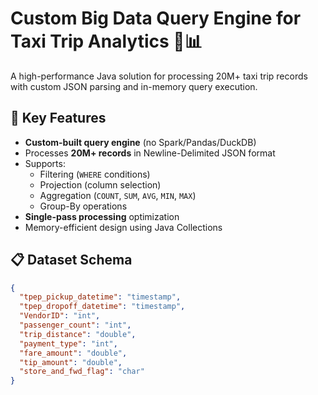 # Custom Big Data Query Engine for Taxi Trip Analytics 🚖📊

A high-performance Java solution for processing 20M+ taxi trip records with custom JSON parsing and in-memory query execution.

## 🚀 Key Features
- **Custom-built query engine** (no Spark/Pandas/DuckDB)
- Processes **20M+ records** in Newline-Delimited JSON format
- Supports:
  - Filtering (`WHERE` conditions)
  - Projection (column selection)
  - Aggregation (`COUNT`, `SUM`, `AVG`, `MIN`, `MAX`)
  - Group-By operations
- **Single-pass processing** optimization
- Memory-efficient design using Java Collections

## 📋 Dataset Schema
```json
{
  "tpep_pickup_datetime": "timestamp",
  "tpep_dropoff_datetime": "timestamp",
  "VendorID": "int",
  "passenger_count": "int",
  "trip_distance": "double",
  "payment_type": "int",
  "fare_amount": "double",
  "tip_amount": "double",
  "store_and_fwd_flag": "char"
}
